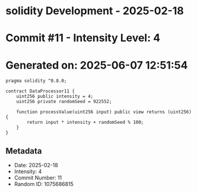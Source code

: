 ﻿# solidity Development - 2025-02-18
# Commit #11 - Intensity Level: 4
# Generated on: 2025-06-07 12:51:54
```solidity
pragma solidity ^0.8.0;

contract DataProcessor11 {
    uint256 public intensity = 4;
    uint256 private randomSeed = 922552;

    function processValue(uint256 input) public view returns (uint256) {
        return input * intensity + randomSeed % 100;
    }
}
```
## Metadata
- Date: 2025-02-18
- Intensity: 4
- Commit Number: 11
- Random ID: 1075686815
